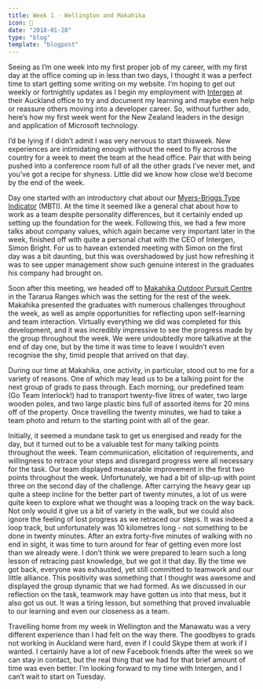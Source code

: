 ```yaml
---
title: Week 1 - Wellington and Makahika
icon: 👔
date: "2018-01-28"
type: "blog"
template: "blogpost"
---
```


Seeing as I’m one week into my first proper job of my career, with my first day at the office coming up in less than two days, I thought it was a perfect time to start getting some writing on my website. I’m hoping to get out weekly or fortnightly updates as I begin my employment with [Intergen](https://www.intergen.co.nz) at their Auckland office to try and document my learning and maybe even help or reassure others moving into a developer career. So, without further ado, here’s how my first week went for the New Zealand leaders in the design and application of Microsoft technology.

I’d be lying if I didn’t admit I was very nervous to start thisweek. New experiences are intimidating enough without the need to fly across the country for a week to meet the team at the head office. Pair that with being pushed into a conference room full of all the other grads I’ve never met, and you’ve got a recipe for shyness. Little did we know how close we’d become by the end of the week.

Day one started with an introductory chat about our [Myers-Briggs Type Indicator](https://www.16personalities.com/free-personality-test) (MBTI). At the time it seemed like a general chat about how to work as a team despite personality differences, but it certainly ended up setting up the foundation for the week. Following this, we had a few more talks about company values, which again became very important later in the week, finished off with quite a personal chat with the CEO of Intergen, Simon Bright. For us to havean extended meeting with Simon on the first day was a bit daunting, but this was overshadowed by just how refreshing it was to see upper management show such genuine interest in the graduates his company had brought on.

Soon after this meeting, we headed off to [Makahika Outdoor Pursuit Centre](http://www.makahika.co.nz) in the Tararua Ranges which was the setting for the rest of the week. Makahika presented the graduates with numerous challenges throughout the week, as well as ample opportunities for reflecting upon self-learning and team interaction. Virtually everything we did was completed for this development, and it was incredibly impressive to see the progress made by the group throughout the week. We were undoubtedly more talkative at the end of day one, but by the time it was time to leave I wouldn’t even recognise the shy, timid people that arrived on that day.

During our time at Makahika, one activity, in particular, stood out to me for a variety of reasons. One of which may lead us to be a talking point for the next group of grads to pass through. Each morning, our predefined team (Go Team Interlock!) had to transport twenty-five litres of water, two large wooden poles, and two large plastic bins full of assorted items for 20 mins off of the property. Once travelling the twenty minutes, we had to take a team photo and return to the starting point with all of the gear.

Initially, it seemed a mundane task to get us energised and ready for the day, but it turned out to be a valuable test for many talking points throughout the week. Team communication, elicitation of requirements, and willingness to retrace your steps and disregard progress were all necessary for the task. Our team displayed measurable improvement in the first two points throughout the week. Unfortunately, we had a bit of slip-up with point three on the second day of the challenge. After carrying the heavy gear up quite a steep incline for the better part of twenty minutes, a lot of us were quite keen to explore what we thought was a looping track on the way back. Not only would it give us a bit of variety in the walk, but we could also ignore the feeling of lost progress as we retraced our steps. It was indeed a loop track, but unfortunately was 10 kilometres long - not something to be done in twenty minutes. After an extra forty-five minutes of walking with no end in sight, it was time to turn around for fear of getting even more lost than we already were. I don’t think we were prepared to learn such a long lesson of retracing past knowledge, but we got it that day. By the time we got back, everyone was exhausted, yet still committed to teamwork and our little alliance. This positivity was something that I thought was awesome and displayed the group dynamic that we had formed. As we discussed in our reflection on the task, teamwork may have gotten us into that mess, but it also got us out. It was a tiring lesson, but something that proved invaluable to our learning and even our closeness as a team.

Travelling home from my week in Wellington and the Manawatu was a very different experience than I had felt on the way there. The goodbyes to grads not working in Auckland were hard, even if I could Skype them at work if I wanted. I certainly have a lot of new Facebook friends after the week so we can stay in contact, but the real thing that we had for that brief amount of time was even better. I’m looking forward to my time with Intergen, and I can’t wait to start on Tuesday.
